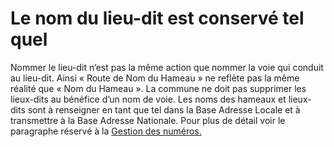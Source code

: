 # Le nom du lieu-dit est conservé tel quel

Nommer le lieu-dit n’est pas la même action que nommer la voie qui conduit au lieu-dit. Ainsi « Route de Nom du Hameau » ne reflète pas la même réalité que « Nom du Hameau ». La commune ne doit pas supprimer les lieux-dits au bénéfice d’un nom de voie. Les noms des hameaux et lieux-dits sont à renseigner en tant que tel dans la Base Adresse Locale et à transmettre à la Base Adresse Nationale. Pour plus de détail voir le paragraphe réservé à la [Gestion des numéros.](../../gestion-des-numeros.md)
